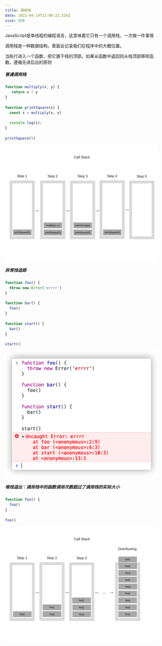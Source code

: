```yaml
---
title: 调用栈
date: 2022-04-14T12:00:22.516Z
size: 920
---
```

JavaScript是单线程的编程语言，这意味着它只有一个调用栈，一次做一件事情

调用栈是一种数据结构，里面会记录我们在程序中的大概位置。

当执行进入一个函数，把它置于栈的顶部。如果从函数中返回则从栈顶部移除函数。遵循先进后出的原则

##### 普通调用栈

```javascript
function multiply(x, y) {
   return x * y
}

function printSquare(x) {
  const s = multiply(x, x)

  console.log(s);
}

printSquare(5)
```

![](../../public/js/callstack.webp)

##### 异常栈追踪

```javascript
function foo() {
  throw new Error('errrr')
}

function bar() {
  foo()
}

function start() {
  bar()
}

start()
```

![](../../public/js/callstack-error.png)

##### 堆栈溢出：调用栈中的函数调用次数超过了调用栈的实际大小

```js
function foo() {
  foo()
}

foo()
```

![](../../public/js/callstack-overflowing.webp)
